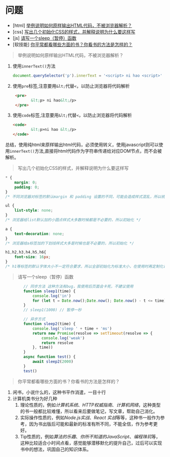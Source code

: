 # 问题

- [html] [举例说明如何原样输出HTML代码，不被浏览器解析？](https://github.com/haizlin/fe-interview/issues/600)
- [css] [写出几个初始化CSS的样式，并解释说明为什么要这样写](https://github.com/haizlin/fe-interview/issues/601)
- [js] [请写一个sleep（暂停）函数](https://github.com/haizlin/fe-interview/issues/602)
- [软技能] [你平常都看哪些方面的书？你看书的方法是怎样的？](https://github.com/haizlin/fe-interview/issues/603)

> 举例说明如何原样输出HTML代码，不被浏览器解析？

1. 使用`innerText()`方法

   ```javascript
   document.querySelector('p').innerText = '<script> ni hao <script>'
   ```

2. 使用`pre`标签,注意要用`&lt;`代替`<`，以防止浏览器将代码解析

   ```html
    <pre>
           &lt;p> ni hao&lt;/p>
    </pre>
   ```

3. 使用`code`标签,注意要用`&lt;`代替`<`，以防止浏览器将代码解析

   ```html
   <code>
           &lt;p>ni hao &lt;/p>
   </code>
   ```

总结，使用纯html来原样输出html代码，必须使用转义，使用javascript则可以使用`innerText()`方法,直接将html代码作为字符串传递给对应DOM节点，而不会被解析。

> 写出几个初始化CSS的样式，并解释说明为什么要这样写

```css
* {
    margin: 0;
    padding: 0;
}
/* 不同浏览器对标签的默认margin 和 padding 设置的不同，可能会造成样式混乱，所以统一初始化 */

ul {
    list-style: none;
}
/* 浏览器给list默认加的小圆点样式大多数时候都是不必要的，所以初始化 */

a {
    text-decoration: none;
}
/* 浏览器给a标签加的下划线样式大多是时候也是不必要的，所以初始化 */

h1,h2,h3,h4,h5,h6{
    font-size: 16px;
}
/* h1等标签的默认字体大小不一定符合要求，所以全部初始化为标准大小，在使用时再定制化设置大小 */
```

> 请写一个sleep（暂停）函数

```javascript
        // 同步方法 这种方法有bug，我使用后页面会卡死，不建议使用
        function sleep1(time) {
            console.log('in')
            for (let t = Date.now();Date.now(); Date.now() - t <= time) {}
        }
        // sleep1(1000) // 暂停一秒

        // 异步方式
        function sleep2(time) {
            console.log('sleep ' + time + 'ms')
            return new Promise(resolve => setTimeout(resolve => {
                console.log('weak')
                return resolve
            }, time))
        }
        async function test() {
            await sleep2(2000)
        }
        test()
```

> 你平常都看哪些方面的书？你看书的方法是怎样的？

1. 闲书，小说什么的，这种书平作消遣，一目十行
2. 计算机类书分为好几种
   1. 理论性质的，例如*计算机系统*、*HTTP权威指南*、*计算机网络*，这种类型的书一般都比较难懂，所以看来后要做笔记，写文章，帮助自己消化。
   2. 实际操作性质的，例如*Node.js实战*、*React 实战*等等，这种书一般作为参考，因为书出版后可能和最新的标准有所不同，不能全信，作为参考更好。
   3. Tip性质的，例如*算法的乐趣*、*你所不知道的JavaScript*、*编程珠玑*等，这种比较适合小时间点看，感觉能够潜移默化的提升自己，过后可以实现书中的想法，巩固自己的知识体系。